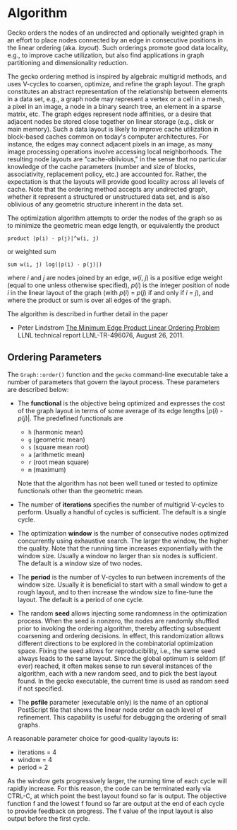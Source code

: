 Algorithm
=========

Gecko orders the nodes of an undirected and optionally weighted graph in an
effort to place nodes connected by an edge in consecutive positions in the
linear ordering (aka. *layout*).  Such orderings promote good data locality,
e.g., to improve cache utilization, but also find applications in graph
partitioning and dimensionality reduction.

The gecko ordering method is inspired by algebraic multigrid methods, and
uses V-cycles to coarsen, optimize, and refine the graph layout.
The graph constitutes an abstract representation of the relationship
between elements in a data set, e.g., a graph node may represent a
vertex or a cell in a mesh, a pixel in an image, a node in a binary
search tree, an element in a sparse matrix, etc.  The graph edges
represent node affinities, or a desire that adjacent nodes be stored
close together on linear storage (e.g., disk or main memory).  Such a
data layout is likely to improve cache utilization in block-based
caches common on today's computer architectures.  For instance, the
edges may connect adjacent pixels in an image, as many image
processing operations involve accessing local neighborhoods.  The
resulting node layouts are "cache-oblivious," in the sense that no
particular knowledge of the cache parameters (number and size of
blocks, associativity, replacement policy, etc.) are accounted for.
Rather, the expectation is that the layouts will provide good
locality across all levels of cache.  Note that the ordering method
accepts any undirected graph, whether it represent a structured or
unstructured data set, and is also oblivious of any geometric
structure inherent in the data set.

The optimization algorithm attempts to order the nodes of the graph
so as to minimize the geometric mean edge length, or equivalently
the product

    product |p(i) - p(j)|^w(i, j)

or weighted sum

    sum w(i, j) log(|p(i) - p(j)|)

where *i* and *j* are nodes joined by an edge, *w*(*i*, *j*) is a positive
edge weight (equal to one unless otherwise specified), *p*(*i*) is
the integer position of node *i* in the linear layout of the graph
(with *p*(*i*) = *p*(*j*) if and only if *i* = *j*), and where the product
or sum is over all edges of the graph.

The algorithm is described in further detail in the paper

* Peter Lindstrom
  [The Minimum Edge Product Linear Ordering Problem](https://www.researchgate.net/publication/259383744_The_Minimum_Edge_Product_Linear_Ordering_Problem)
  LLNL technical report LLNL-TR-496076, August 26, 2011.


Ordering Parameters
-------------------

The `Graph::order()` function and the `gecko` command-line executable take a
number of parameters that govern the layout process.  These parameters are
described below:

* The **functional** is the objective being optimized and expresses the cost
  of the graph layout in terms of some average of its edge lengths
  |*p*(*i*) - *p*(*j*)|.  The predefined functionals are
  * `h` (harmonic mean)
  * `g` (geometric mean)
  * `s` (square mean root)
  * `a` (arithmetic mean)
  * `r` (root mean square)
  * `m` (maximum)

  Note that the algorithm has not been well tuned or tested to optimize
  functionals other than the geometric mean.

* The number of **iterations** specifies the number of multigrid V-cycles
  to perform.  Usually a handful of cycles is sufficient.  The default is
  a single cycle.

* The optimization **window** is the number of consecutive nodes optimized
  concurrently using exhaustive search.  The larger the window, the higher
  the quality.  Note that the running time increases exponentially with the
  window size.  Usually a window no larger than six nodes is sufficient.
  The default is a window size of two nodes.

* The **period** is the number of V-cycles to run between increments of the
  window size.  Usually it is beneficial to start with a small window to get
  a rough layout, and to then increase the window size to fine-tune the
  layout.  The default is a period of one cycle.

* The random **seed** allows injecting some randomness in the optimization
  process.  When the seed is nonzero, the nodes are randomly shuffled prior
  to invoking the ordering algorithm, thereby affecting subsequent coarsening
  and ordering decisions.  In effect, this randomization allows different
  directions to be explored in the combinatorial optimization space.  Fixing
  the seed allows for reproducibility, i.e., the same seed always leads to
  the same layout.  Since the global optimum is seldom (if ever) reached,
  it often makes sense to run several instances of the algorithm, each with
  a new random seed, and to pick the best layout found.  In the gecko
  executable, the current time is used as random seed if not specified.

* The **psfile** parameter (executable only) is the name of an optional
  PostScript file that shows the linear node order on each level of
  refinement.  This capability is useful for debugging the ordering of
  small graphs.

A reasonable parameter choice for good-quality layouts is:

* iterations = 4
* window = 4
* period = 2

As the window gets progressively larger, the running time of each cycle will
rapidly increase.  For this reason, the code can be terminated early via
CTRL-C, at which point the best
layout found so far is output.  The objective function f and the
lowest f found so far are output at the end of each cycle to provide
feedback on progress.  The f value of the input layout is also output
before the first cycle.
